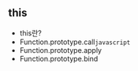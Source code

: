 ## this

- this란?
- Function.prototype.call`javascript`
- Function.prototype.apply
- Function.prototype.bind

<br>
